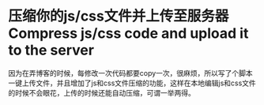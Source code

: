 # **压缩你的js/css文件并上传至服务器 Compress js/css code and upload it to the server** #

因为在弄博客的时候，每修改一次代码都要copy一次，很麻烦，所以写了个脚本一键上传文件，并且增加了js和css文件压缩的功能，这样在本地编辑js和css文件的时候不会眼花，上传的时候还能自动压缩，可谓一举两得。

